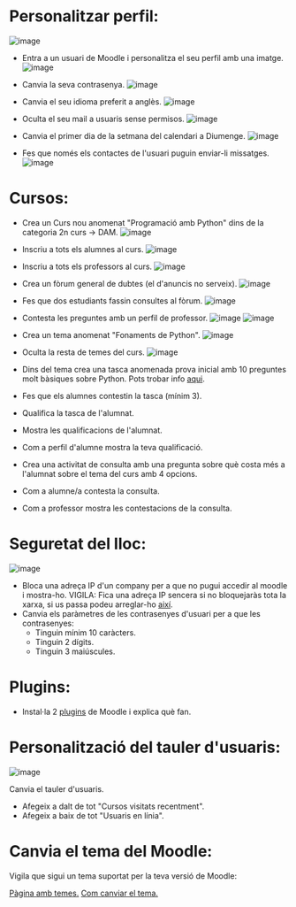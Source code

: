 # Personalitzar perfil:

![image](https://user-images.githubusercontent.com/110727546/207070729-91000a9b-782a-43ed-8f50-344d9db3ad3f.png)

- Entra a un usuari de Moodle i personalitza el seu perfil amb una imatge.
![image](https://user-images.githubusercontent.com/107154929/213482571-c4fa9986-aeb8-4717-b5ca-550262e977a5.png)

- Canvia la seva contrasenya.
![image](https://user-images.githubusercontent.com/107154929/213483099-8819900e-e2c5-4bc0-a5fe-667944c3594e.png)

- Canvia el seu idioma preferit a anglès.
![image](https://user-images.githubusercontent.com/107154929/213483466-ff659951-ed0c-46d7-85ca-586917f578d6.png)

- Oculta el seu mail a usuaris sense permisos.
![image](https://user-images.githubusercontent.com/107154929/213483694-b6de97a4-cd22-420f-a153-9d7adfef2e82.png)

- Canvia el primer dia de la setmana del calendari a Diumenge.
![image](https://user-images.githubusercontent.com/107154929/213483932-fa42ffea-0f07-40e7-8deb-6c05a3b1a804.png)

- Fes que només els contactes de l'usuari puguin enviar-li missatges.
![image](https://user-images.githubusercontent.com/107154929/213484108-3346f06d-8b66-4f52-9890-1d4a63c9ed07.png)

# Cursos:

- Crea un Curs nou anomenat "Programació amb Python" dins de la categoria 2n curs -> DAM.
![image](https://user-images.githubusercontent.com/107154929/213484370-93a9362c-300b-4699-b645-9d9d04e1dab9.png)

- Inscriu a tots els alumnes al curs.
![image](https://user-images.githubusercontent.com/107154929/213484445-891be7bc-b8d7-40a1-88d9-33f382466c1b.png)

- Inscriu a tots els professors al curs.
![image](https://user-images.githubusercontent.com/107154929/213484460-ff4d7678-57f8-4cd6-8575-8193fc10591e.png)

- Crea un fòrum general de dubtes (el d'anuncis no serveix).
![image](https://user-images.githubusercontent.com/107154929/213484573-8561df8e-c23e-418f-993b-0525175ba3ed.png)

- Fes que dos estudiants fassin consultes al fòrum.
![image](https://user-images.githubusercontent.com/107154929/213486871-d0990433-eb92-44c6-ba88-4e14a79245e8.png)

- Contesta les preguntes amb un perfil de professor.
![image](https://user-images.githubusercontent.com/107154929/213487448-1f364c9d-90a2-42b5-9de6-f4a6750462e3.png)
![image](https://user-images.githubusercontent.com/107154929/213487511-0a16591a-a308-459c-a249-4c1729e15878.png)

- Crea un tema anomenat "Fonaments de Python".
![image](https://user-images.githubusercontent.com/107154929/213487996-743707cc-0fef-454c-b0a2-122f16c33b4c.png)

- Oculta la resta de temes del curs.
![image](https://user-images.githubusercontent.com/107154929/213488256-d4faa223-73ec-43e3-bb75-8b4deed31aaa.png)

- Dins del tema crea una tasca anomenada prova inicial amb 10 preguntes molt bàsiques sobre Python. Pots trobar info [aqui](https://www.w3schools.com/python/).

- Fes que els alumnes contestin la tasca (mínim 3).

- Qualifica la tasca de l'alumnat.

- Mostra les qualificacions de l'alumnat.

- Com a perfil d'alumne mostra la teva qualificació.

- Crea una activitat de consulta amb una pregunta sobre què costa més a l'alumnat sobre el tema del curs amb 4 opcions.

- Com a alumne/a contesta la consulta.

- Com a professor mostra les contestacions de la consulta.

# Seguretat del lloc:

![image](https://user-images.githubusercontent.com/110727546/207085138-c3cbcb81-edee-45a1-8b11-daf20093e56d.png)


- Bloca una adreça IP d'un company per a que no pugui accedir al moodle i mostra-ho. VIGILA: Fica una adreça IP sencera si no bloquejaràs tota la xarxa, si us passa podeu arreglar-ho [així](https://moodle.org/mod/forum/discuss.php?d=323745).
- Canvia els paràmetres de les contrasenyes d'usuari per a que les contrasenyes:
  - Tinguin mínim 10 caràcters.
  - Tinguin 2 dígits.
  - Tinguin 3 maiúscules.

# Plugins:

- Instal·la 2 [plugins](https://moodle.org/plugins/) de Moodle i explica què fan.

# Personalització del tauler d'usuaris:

![image](https://user-images.githubusercontent.com/110727546/207088651-6131a2b1-20c7-4a9f-b50a-317295ce70f1.png)

Canvia el tauler d'usuaris.

- Afegeix a dalt de tot "Cursos visitats recentment".
- Afegeix a baix de tot "Usuaris en línia".

# Canvia el tema del Moodle:

Vigila que sigui un tema suportat per la teva versió de Moodle:

[Pàgina amb temes.](https://moodle.org/plugins/browse.php?list=category&id=3)
[Com canviar el tema.](https://docs.moodle.org/24/en/Installing_a_new_theme)
